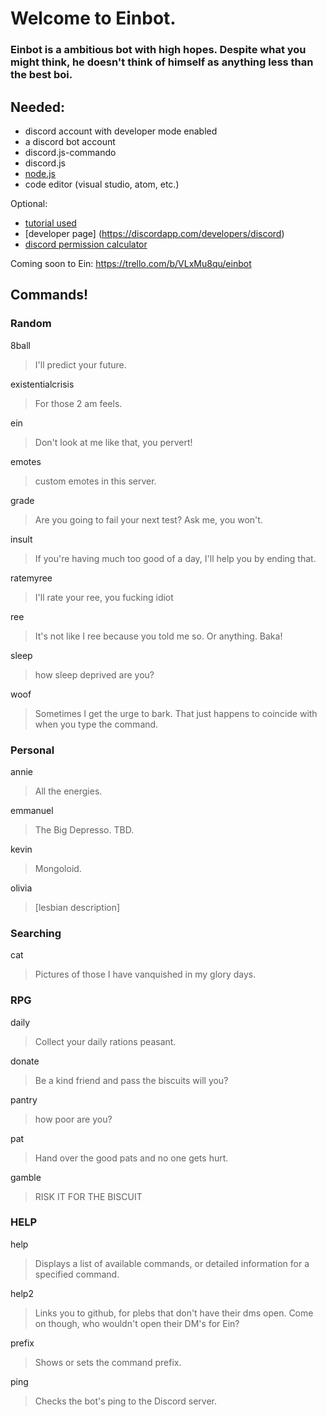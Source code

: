# Welcome to Einbot.
### Einbot is a ambitious bot with high hopes. Despite what you might think, he doesn't think of himself as anything less than the best boi.


## Needed: 
- discord account with developer mode enabled 
- a discord bot account 
- discord.js-commando 
- discord.js 
- [node.js](https://nodejs.org)
- code editor (visual studio, atom, etc.)

Optional: 
- [tutorial used](https://www.youtube.com/watch?v=9CDPw1lCkJ8)
- [developer page] (https://discordapp.com/developers/discord)
- [discord permission calculator](https://discordapi.com/permissions.html)

Coming soon to Ein: 
https://trello.com/b/VLxMu8qu/einbot

## Commands!

### Random </h3>

8ball
> I'll predict your future.

existentialcrisis
> For those 2 am feels.

ein
> Don't look at me like that, you pervert!

emotes
> custom emotes in this server.

grade
> Are you going to fail your next test? Ask me, you won't.

insult
> If you're having much too good of a day, I'll help you by ending that.

ratemyree
> I'll rate your ree, you fucking idiot

ree
> It's not like I ree because you told me so. Or anything. Baka!

sleep
> how sleep deprived are you?

woof
> Sometimes I get the urge to bark. That just happens to coincide with when you type the command.

### Personal </h3>

annie
> All the energies.

emmanuel
> The Big Depresso. TBD.

kevin
> Mongoloid.

olivia
> [lesbian description]

### Searching 

cat
> Pictures of those I have vanquished in my glory days.

### RPG 

daily
> Collect your daily rations peasant.

donate
> Be a kind friend and pass the biscuits will you?

pantry
>how poor are you?

pat
> Hand over the good pats and no one gets hurt.

gamble 
> RISK IT FOR THE BISCUIT

### HELP 

help
> Displays a list of available commands, or detailed information for a specified command.

help2
> Links you to github, for plebs that don't have their dms open. Come on though, who wouldn't open their DM's for Ein?

prefix
> Shows or sets the command prefix.

ping
> Checks the bot's ping to the Discord server.
